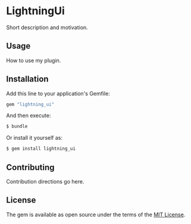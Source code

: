 # LightningUi
Short description and motivation.

## Usage
How to use my plugin.

## Installation
Add this line to your application's Gemfile:

```ruby
gem "lightning_ui"
```

And then execute:
```bash
$ bundle
```

Or install it yourself as:
```bash
$ gem install lightning_ui
```

## Contributing
Contribution directions go here.

## License
The gem is available as open source under the terms of the [MIT License](https://opensource.org/licenses/MIT).
